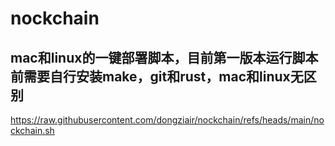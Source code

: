 # nockchain

## mac和linux的一键部署脚本，目前第一版本运行脚本前需要自行安装make，git和rust，mac和linux无区别

https://raw.githubusercontent.com/dongziair/nockchain/refs/heads/main/nockchain.sh


